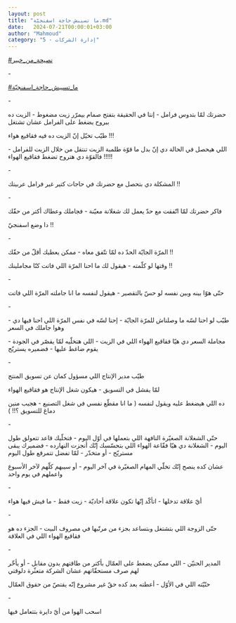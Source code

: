 ```yaml
---
layout: post
title: "ما تسيبش حاجة اسفنجيّة.md"
date:   2024-07-21T00:00:01+03:00
author: "Mahmoud"
category: "5 - إدارة الشركات"
---
```

[<u>\#نصيحة_من_خبير</u>](https://www.facebook.com/hashtag/%D9%86%D8%B5%D9%8A%D8%AD%D8%A9_%D9%85%D9%86_%D8%AE%D8%A8%D9%8A%D8%B1?__eep__=6&__cft__%5b0%5d=AZUOIrRYXqTy4TYKL4LTYkGqh0_cDtabxLZmbiM9wLx_0s52aVlbniX3o2XMWXEB23HJGqhCpyqQ7Vhya-LFUvpC3QTZAtpJuzP6FzXuiVqblushhK4vRscBrVYLWtab7dpwCKa09435fL0YStRp5Iml_pKB44vzs0LU1OdVFU2232b_TRL9YufRWp0o8VeptFE&__tn__=*NK-R)

\-

[<u>\#ما_تسيبش_حاجة_اسفنجيّة</u>](https://www.facebook.com/hashtag/%D9%85%D8%A7_%D8%AA%D8%B3%D9%8A%D8%A8%D8%B4_%D8%AD%D8%A7%D8%AC%D8%A9_%D8%A7%D8%B3%D9%81%D9%86%D8%AC%D9%8A%D9%91%D8%A9?__eep__=6&__cft__%5b0%5d=AZUOIrRYXqTy4TYKL4LTYkGqh0_cDtabxLZmbiM9wLx_0s52aVlbniX3o2XMWXEB23HJGqhCpyqQ7Vhya-LFUvpC3QTZAtpJuzP6FzXuiVqblushhK4vRscBrVYLWtab7dpwCKa09435fL0YStRp5Iml_pKB44vzs0LU1OdVFU2232b_TRL9YufRWp0o8VeptFE&__tn__=*NK-R)

\-

حضرتك لمّا بتدوس فرامل - إنتا في الحقيقة بتفتح صمام بيمرّر
زيت مضغوط - الزيت ده بيروح يضغط على الفرامل عشان تشتغل

طيّب تخيّل إنّ الزيت ده فيه فقاقيع هواء !!!

اللي هيحصل في الحالة دي إنّ بدل ما قوّة طلمبة الزيت تنتقل
من خلال الزيت للفرامل - فالقوّة دي هتروح تضغط فقاقيع الهواء !!!!!

\-

المشكلة دي بتحصل مع حضرتك في حاجات كتير غير فرامل
عربيتك !!

\-

فاكر حضرتك لمّا اتّفقت مع حدّ يعمل لك شغلانة معيّنة - فجاملك
وعطاك أكتر من حقّك

دا وضع اسفنجيّ !!

\-

المرّة الجايّة الحدّ ده لمّا تتّفق معاه - ممكن يعطيك أقلّ من
حقّك !!

وقتها لو كلّمته - هيقول لك ما احنا المرّة اللي فاتت كنّا
مجاملينك !!

\-

حتّى هوّا بينه وبين نفسه لو حسّ بالتقصير - هيقول لنفسه ما
انا جاملته المرّة اللي فاتت

\-

طيّب لو احنا لسّه ما وصلناش للمرّة الجايّة - إحنا لسّه في نفس
المرّة اللي احنا فيها دي - وهوا جاملك في السعر

مجاملة السعر دي هيّا فقاقيع الهواء اللي في الزيت - اللي
هتخلّيه لمّا يقصّر في الجودة - يقوم ضاغط عليها - فضميره يستريّح

\-

طيّب مدير الإنتاج اللي مسؤول كمان عن تسويق المنتج

لمّا يفشل في التسويق - هيكون شغل الإنتاج هو فقاقيع
الهواء

ده اللي هيضغط عليه ويقول لنفسه ( ما انا مقطّع نفسي في شغل
التصنيع - هجيب منين دماغ للتسويق ؟!! )

\-

حتّى الشغلانة الصغيّرة التافهة اللي بتعملها في أوّل اليوم -
فتخلّيك قاعد تتعولق طول اليوم - الشغلانة دي هيّا فقّاعة الهواء اللي بتحسّسك
إنّك أنجزت النهارده - فضميرك يبقى مستريّح - أو متخدّر - لمّا تفضل تتمرقع طول
اليوم

عشان كده ينصح إنّك تخلّي المهام الصغيّرة في آخر اليوم - أو
سيبهم كلّهم لآخر الأسبوع واعملهم في يوم واحد

\-

أيّ علاقة تدخلها - اتأكّد إنّها تكون علاقة أحاديّة - زيت
فقط - ما فيش فيها هواء

\-

حتّى الزوجة اللي بتشتغل وبتساعد بجزء من مرتّبها في مصروف
البيت - الجزء ده هو فقاقيع الهواء اللي في العلاقة

\-

المدير الحنيّن - اللي ممكن يضغط على العمّال بأكتر من
طاقتهم بدون مقابل - أو يأخّر لهم صرف مستحقّاتهم عشان الشركة متعثّرة
دلوقتي

حنّيّته اللي في الأوّل - أعطته بعد كده حقّ غير مشروع إنّه
يقتصّ من حقوق العمّال

\-

اسحب الهوا من أيّ دايرة بتتعامل فيها

